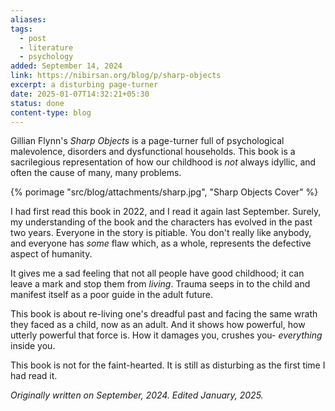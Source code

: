 ```yaml
---
aliases: 
tags:
  - post
  - literature
  - psychology
added: September 14, 2024
link: https://nibirsan.org/blog/p/sharp-objects
excerpt: a disturbing page-turner
date: 2025-01-07T14:32:21+05:30
status: done
content-type: blog
---
```

Gillian Flynn's *Sharp Objects* is a page-turner full of psychological malevolence, disorders and dysfunctional households. This book is a sacrilegious representation of how our childhood is *not* always idyllic, and often the cause of many, many problems.

{% porimage "src/blog/attachments/sharp.jpg", "Sharp Objects Cover" %}

I had first read this book in 2022, and I read it again last September. Surely, my understanding of the book and the characters has evolved in the past two years. Everyone in the story is pitiable. You don't really like anybody, and everyone has *some* flaw which, as a whole, represents the defective aspect of humanity.

It gives me a sad feeling that not all people have good childhood; it can leave a mark and stop them from *living*. Trauma seeps in to the child and manifest itself as a poor guide in the adult future.

This book is about re-living one's dreadful past and facing the same wrath they faced as a child, now as an adult. And it shows how powerful, how utterly powerful that force is. How it damages you, crushes you- *everything* inside you.

This book is not for the faint-hearted. It is still as disturbing as the first time I had read it.

*Originally written on September, 2024. Edited January, 2025.*